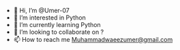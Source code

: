 - 👋 Hi, I’m @Umer-07
- 👀 I’m interested in Python
- 🌱 I’m currently learning Python
- 💞️ I’m looking to collaborate on ?
- 📫 How to reach me Muhammadwaeezumer@gmail.com 

<!---
Umer-07/Umer-07 is a ✨ special ✨ repository because its `README.md` (this file) appears on your GitHub profile.
You can click the Preview link to take a look at your changes.
--->

